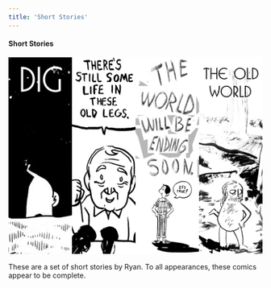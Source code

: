 ```yaml
---
title: 'Short Stories'
---
```


#### Short Stories

![](shorttitle.jpg "A compilation of banners for the Short Stories comics.")

These are a set of short stories by Ryan. To all appearances, these comics appear to be complete.
